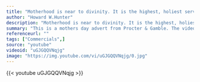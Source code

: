 ```yaml
---
title: "Motherhood is near to divinity. It is the highest, holiest service to be assumed by mankind."
author: "Howard W.Hunter"
description: "Motherhood is near to divinity. It is the highest, holiest service to be assumed by mankind. - Howard W.Hunter quotes from GetInspired365.com"
summary: "This is a mothers day advert from Procter & Gamble. The video shows a number of different kids, all across the world, growing up to eventually competing in the Olympics - with their mothers supporting them during the entire journey."
referenceurl: ""
tags: ["Commercials",]
source: "youtube"
videoid: "uGJGQQVNqjg"
image: "https://img.youtube.com/vi/uGJGQQVNqjg/0.jpg"
---
```


{{< youtube uGJGQQVNqjg >}}
